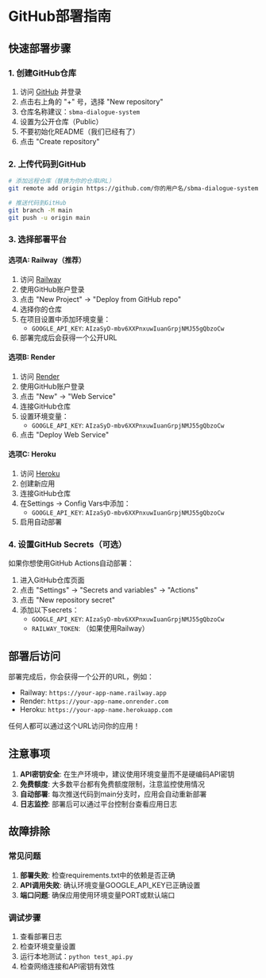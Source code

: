 # GitHub部署指南

## 快速部署步骤

### 1. 创建GitHub仓库

1. 访问 [GitHub](https://github.com) 并登录
2. 点击右上角的 "+" 号，选择 "New repository"
3. 仓库名称建议：`sbma-dialogue-system`
4. 设置为公开仓库（Public）
5. 不要初始化README（我们已经有了）
6. 点击 "Create repository"

### 2. 上传代码到GitHub

```bash
# 添加远程仓库（替换为你的仓库URL）
git remote add origin https://github.com/你的用户名/sbma-dialogue-system.git

# 推送代码到GitHub
git branch -M main
git push -u origin main
```

### 3. 选择部署平台

#### 选项A: Railway（推荐）
1. 访问 [Railway](https://railway.app)
2. 使用GitHub账户登录
3. 点击 "New Project" → "Deploy from GitHub repo"
4. 选择你的仓库
5. 在项目设置中添加环境变量：
   - `GOOGLE_API_KEY`: `AIzaSyD-mbv6XXPnxuwIuanGrpjNMJ55gQbzoCw`
6. 部署完成后会获得一个公开URL

#### 选项B: Render
1. 访问 [Render](https://render.com)
2. 使用GitHub账户登录
3. 点击 "New" → "Web Service"
4. 连接GitHub仓库
5. 设置环境变量：
   - `GOOGLE_API_KEY`: `AIzaSyD-mbv6XXPnxuwIuanGrpjNMJ55gQbzoCw`
6. 点击 "Deploy Web Service"

#### 选项C: Heroku
1. 访问 [Heroku](https://heroku.com)
2. 创建新应用
3. 连接GitHub仓库
4. 在Settings → Config Vars中添加：
   - `GOOGLE_API_KEY`: `AIzaSyD-mbv6XXPnxuwIuanGrpjNMJ55gQbzoCw`
5. 启用自动部署

### 4. 设置GitHub Secrets（可选）

如果你想使用GitHub Actions自动部署：

1. 进入GitHub仓库页面
2. 点击 "Settings" → "Secrets and variables" → "Actions"
3. 点击 "New repository secret"
4. 添加以下secrets：
   - `GOOGLE_API_KEY`: `AIzaSyD-mbv6XXPnxuwIuanGrpjNMJ55gQbzoCw`
   - `RAILWAY_TOKEN`: （如果使用Railway）

## 部署后访问

部署完成后，你会获得一个公开的URL，例如：
- Railway: `https://your-app-name.railway.app`
- Render: `https://your-app-name.onrender.com`
- Heroku: `https://your-app-name.herokuapp.com`

任何人都可以通过这个URL访问你的应用！

## 注意事项

1. **API密钥安全**: 在生产环境中，建议使用环境变量而不是硬编码API密钥
2. **免费额度**: 大多数平台都有免费额度限制，注意监控使用情况
3. **自动部署**: 每次推送代码到main分支时，应用会自动重新部署
4. **日志监控**: 部署后可以通过平台控制台查看应用日志

## 故障排除

### 常见问题

1. **部署失败**: 检查requirements.txt中的依赖是否正确
2. **API调用失败**: 确认环境变量GOOGLE_API_KEY已正确设置
3. **端口问题**: 确保应用使用环境变量PORT或默认端口

### 调试步骤

1. 查看部署日志
2. 检查环境变量设置
3. 运行本地测试：`python test_api.py`
4. 检查网络连接和API密钥有效性
